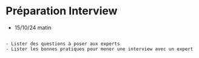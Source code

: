 # Préparation Interview

- 15/10/24 matin

```{admonition} Objectif(s) pédagogique(s)

- Lister des questions à poser aux experts
- Lister les bonnes pratiques pour mener une interview avec un expert

```
